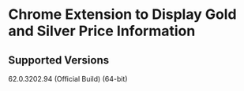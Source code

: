 # Chrome Extension to Display Gold and Silver Price Information

## Supported Versions

62.0.3202.94 (Official Build) (64-bit)
